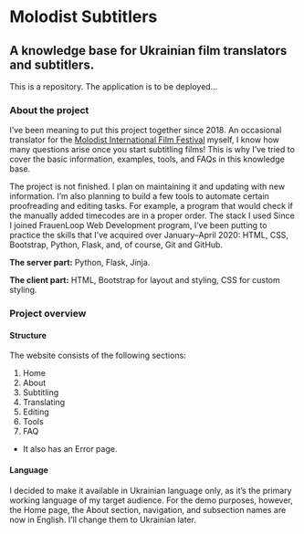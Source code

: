 # Molodist Subtitlers
## A knowledge base for Ukrainian film translators and subtitlers.

This is a repository.
The application is to be deployed...

### About the project
I’ve been meaning to put this project together since 2018. An occasional translator for the [Molodist International Film Festival](https://molodist.com/en/) myself, I know how many questions arise once you start subtitling films! This is why I’ve tried to cover the basic information, examples, tools, and FAQs in this knowledge base.

The project is not finished. I plan on maintaining it and updating with new information.
I’m also planning to build a few tools to automate certain proofreading and editing tasks. For example, a program that would check if the manually added timecodes are in a proper order.
The stack I used
Since I joined FrauenLoop Web Development program, I’ve been putting to practice the skills that I’ve acquired over January–April 2020: HTML, CSS, Bootstrap, Python, Flask, and, of course, Git and GitHub.

**The server part:** Python, Flask, Jinja.

**The client part:** HTML, Bootstrap for layout and styling, CSS for custom styling.

### Project overview

#### Structure

The website consists of the following sections:
1. Home
2. About
3. Subtitling
4. Translating
5. Editing
6. Tools
7. FAQ

- It also has an Error page.

#### Language

I decided to make it available in Ukrainian language only, as it’s the primary working language of my target audience.
For the demo purposes, however, the Home page, the About section, navigation, and subsection names are now in English. I’ll change them to Ukrainian later.
